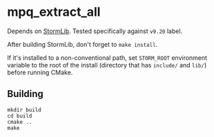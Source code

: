 # mpq_extract_all

Depends on [StormLib](https://github.com/ladislav-zezula/StormLib). Tested specifically against `v9.20` label.

After building StormLib, don't forget to `make install`.

If it's installed to a non-conventional path, set `STORM_ROOT` environment variable to the root of the install (directory that has `include/` and `lib/`) before running CMake.

## Building

```
mkdir build
cd build
cmake ..
make
```
